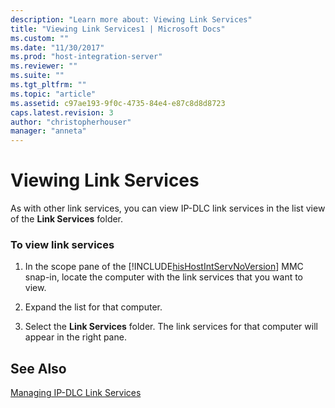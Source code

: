 ```yaml
---
description: "Learn more about: Viewing Link Services"
title: "Viewing Link Services1 | Microsoft Docs"
ms.custom: ""
ms.date: "11/30/2017"
ms.prod: "host-integration-server"
ms.reviewer: ""
ms.suite: ""
ms.tgt_pltfrm: ""
ms.topic: "article"
ms.assetid: c97ae193-9f0c-4735-84e4-e87c8d8d8723
caps.latest.revision: 3
author: "christopherhouser"
manager: "anneta"
---
```

# Viewing Link Services
As with other link services, you can view IP-DLC link services in the list view of the **Link Services** folder.  
  
### To view link services  
  
1. In the scope pane of the [!INCLUDE[hisHostIntServNoVersion](../includes/hishostintservnoversion-md.md)] MMC snap-in, locate the computer with the link services that you want to view.  
  
2. Expand the list for that computer.  
  
3. Select the **Link Services** folder. The link services for that computer will appear in the right pane.  
  
## See Also  
 [Managing IP-DLC Link Services](../core/managing-ip-dlc-link-services2.md)
